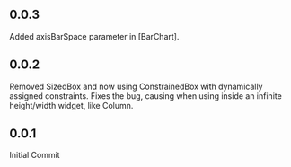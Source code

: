 ## 0.0.3
Added axisBarSpace parameter in [BarChart].

## 0.0.2
Removed SizedBox and now using ConstrainedBox with dynamically assigned constraints.
Fixes the bug, causing when using inside an infinite height/width widget, like Column.

## 0.0.1

Initial Commit
